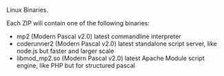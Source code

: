 Linux Binaries.

Each ZIP will contain one of the following binaries:
* mp2 (Modern Pascal v2.0) latest commandline interpreter
* coderunner2 (Modern Pascal v2.0) latest standalone script server, like node.js but faster and larger scale
* libmod_mp2.so (Modern Pascal v2.0) latest Apache Module script engine, like PHP but for structured pascal

